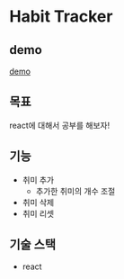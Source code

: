# Habit Tracker
## demo
[demo](https://95rolancia.github.io/habit-tracker-react)

## 목표

react에 대해서 공부를 해보자!

## 기능

- 취미 추가
  - 추가한 취미의 개수 조절
- 취미 삭제
- 취미 리셋

## 기술 스택

- react
